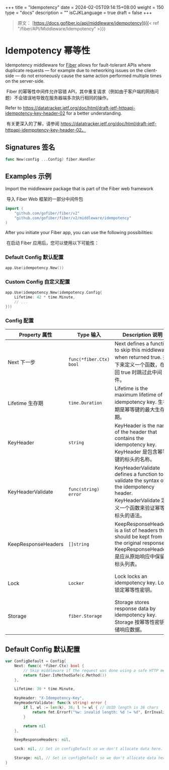 +++
title = "Idempotency"
date = 2024-02-05T09:14:15+08:00
weight = 150
type = "docs"
description = ""
isCJKLanguage = true
draft = false
+++

> 原文： [https://docs.gofiber.io/api/middleware/idempotency]({{< ref "/fiber/API/Middleware/Idempotency" >}})

# Idempotency 幂等性

Idempotency middleware for [Fiber](https://github.com/gofiber/fiber) allows for fault-tolerant APIs where duplicate requests — for example due to networking issues on the client-side — do not erroneously cause the same action performed multiple times on the server-side.

​	Fiber 的幂等性中间件允许容错 API，其中重复请求（例如由于客户端的网络问题）不会错误地导致在服务器端多次执行相同的操作。

Refer to https://datatracker.ietf.org/doc/html/draft-ietf-httpapi-idempotency-key-header-02 for a better understanding.

​	有关更深入的了解，请参阅 https://datatracker.ietf.org/doc/html/draft-ietf-httpapi-idempotency-key-header-02。

## Signatures 签名

```go
func New(config ...Config) fiber.Handler
```



## Examples 示例 

Import the middleware package that is part of the Fiber web framework

​	导入 Fiber Web 框架的一部分中间件包

```go
import (
    "github.com/gofiber/fiber/v2"
    "github.com/gofiber/fiber/v2/middleware/idempotency"
)
```



After you initiate your Fiber app, you can use the following possibilities:

​	在启动 Fiber 应用后，您可以使用以下可能性：

### Default Config 默认配置 

```go
app.Use(idempotency.New())
```



### Custom Config 自定义配置 

```go
app.Use(idempotency.New(idempotency.Config{
    Lifetime: 42 * time.Minute,
    // ...
}))
```



### Config 配置

| Property 属性       | Type 输入               | Description 说明                                             | Default 默认                                        |
| ------------------- | ----------------------- | ------------------------------------------------------------ | --------------------------------------------------- |
| Next 下一步         | `func(*fiber.Ctx) bool` | Next defines a function to skip this middleware when returned true. 接下来定义一个函数，在返回 true 时跳过此中间件。 | A function for safe methods 安全方法的函数          |
| Lifetime 生存期     | `time.Duration`         | Lifetime is the maximum lifetime of an idempotency key. 生存期是幂等键的最大生存期。 | 30 * time.Minute                                    |
| KeyHeader           | `string`                | KeyHeader is the name of the header that contains the idempotency key. KeyHeader 是包含幂等键的标头的名称。 | "X-Idempotency-Key"                                 |
| KeyHeaderValidate   | `func(string) error`    | KeyHeaderValidate defines a function to validate the syntax of the idempotency header. KeyHeaderValidate 定义一个函数来验证幂等性标头的语法。 | A function for UUID validation 用于 UUID 验证的函数 |
| KeepResponseHeaders | `[]string`              | KeepResponseHeaders is a list of headers that should be kept from the original response. KeepResponseHeaders 是应从原始响应中保留的标头列表。 | nil (keep all headers) nil（保留所有标头）          |
| Lock                | `Locker`                | Lock locks an idempotency key. Lock 锁定幂等性密钥。         | An in-memory locker 内存中储物柜                    |
| Storage             | `fiber.Storage`         | Storage stores response data by idempotency key. Storage 按幂等性密钥存储响应数据。 | An in-memory storage 内存中存储                     |

## Default Config 默认配置 

```go
var ConfigDefault = Config{
    Next: func(c *fiber.Ctx) bool {
        // Skip middleware if the request was done using a safe HTTP method
        return fiber.IsMethodSafe(c.Method())
    },

    Lifetime: 30 * time.Minute,

    KeyHeader: "X-Idempotency-Key",
    KeyHeaderValidate: func(k string) error {
        if l, wl := len(k), 36; l != wl { // UUID length is 36 chars
            return fmt.Errorf("%w: invalid length: %d != %d", ErrInvalidIdempotencyKey, l, wl)
        }

        return nil
    },

    KeepResponseHeaders: nil,

    Lock: nil, // Set in configDefault so we don't allocate data here.

    Storage: nil, // Set in configDefault so we don't allocate data here.
}
```
